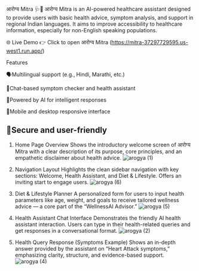 आरोग्य Mitra 🩺🤖
आरोग्य Mitra is an AI-powered healthcare assistant designed to provide users with basic health advice, symptom analysis, and support in regional Indian languages. It aims to improve accessibility to healthcare information, especially for non-English speaking populations.

🌐 Live Demo
👉 Click to open आरोग्य Mitra (https://mitra-37297729595.us-west1.run.app/)

 Features
 
🗣Multilingual support (e.g., Hindi, Marathi, etc.)

💬Chat-based symptom checker and health assistant

🧠Powered by AI for intelligent responses

📱Mobile and desktop responsive interface

🔐Secure and user-friendly 
---------------------------------------------------------------------------------------------------------------------------------------------------------------------------
1. Home Page Overview
  Shows the introductory welcome screen of आरोग्य Mitra with a clear description of its purpose, core principles, and an empathetic disclaimer about health advice.
![arogya (1)](https://github.com/user-attachments/assets/7a0b692e-b710-487c-9dfe-4149fd757231)

2. Navigation Layout
  Highlights the clean sidebar navigation with key sections: Welcome, Health Assistant, and Diet & Lifestyle. Offers an inviting start to engage users.
![arogya (6)](https://github.com/user-attachments/assets/b95c7258-7d06-4725-bc8f-875be229c1b0)

3. Diet & Lifestyle Planner
  A personalized form for users to input health parameters like age, weight, and goals to receive tailored wellness advice — a core part of the “WellnessAI Advisor.”
![arogya (5)](https://github.com/user-attachments/assets/2d01d069-70ac-4e15-a909-d6bb03573369)

4. Health Assistant Chat Interface
  Demonstrates the friendly AI health assistant interaction. Users can type in their health-related queries and get responses in a conversational format.
![arogya (2)](https://github.com/user-attachments/assets/6e70f86d-29c1-42f1-af8b-d38f67976f67)

5. Health Query Response (Symptoms Example)
  Shows an in-depth answer provided by the assistant on “Heart Attack symptoms,” emphasizing clarity, structure, and evidence-based support.
![arogya (4)](https://github.com/user-attachments/assets/d76acf1f-8871-4fcd-92c5-471f40ab35ba)









